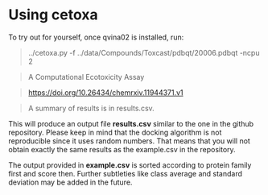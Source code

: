 Using cetoxa
========

To try out for yourself, once qvina02 is installed, run:

> ../cetoxa.py -f ../data/Compounds/Toxcast/pdbqt/20006.pdbqt -ncpu 2

> A Computational Ecotoxicity Assay

> https://doi.org/10.26434/chemrxiv.11944371.v1

> A summary of results is in results.csv.

This will produce an output file **results.csv** similar to the one in the github repository. Please keep in mind that the docking algorithm is not reproducible since it uses random numbers. That means that you will not obtain exactly the same results as the example.csv in the repository.

The output provided in **example.csv** is sorted according to protein family first and score then. Further subtleties like class average and standard deviation may be added in the future.
